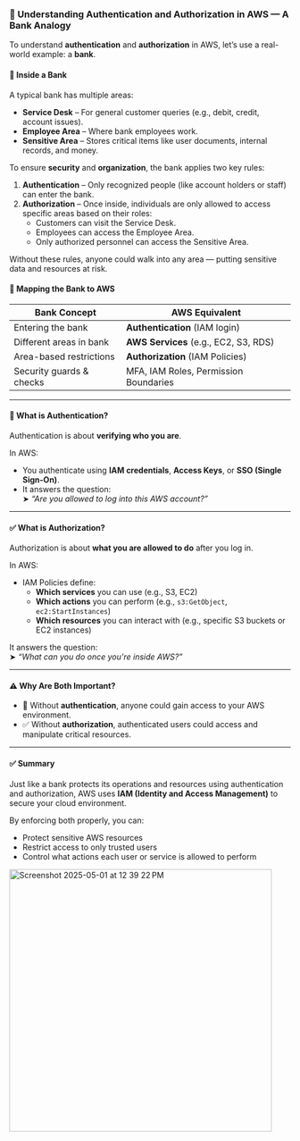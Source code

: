 
### 🔐 Understanding Authentication and Authorization in AWS — A Bank Analogy

To understand **authentication** and **authorization** in AWS, let’s use a real-world example: a **bank**.

#### 🏦 Inside a Bank

A typical bank has multiple areas:
- **Service Desk** – For general customer queries (e.g., debit, credit, account issues).
- **Employee Area** – Where bank employees work.
- **Sensitive Area** – Stores critical items like user documents, internal records, and money.

To ensure **security** and **organization**, the bank applies two key rules:

1. **Authentication** – Only recognized people (like account holders or staff) can enter the bank.
2. **Authorization** – Once inside, individuals are only allowed to access specific areas based on their roles:
   - Customers can visit the Service Desk.
   - Employees can access the Employee Area.
   - Only authorized personnel can access the Sensitive Area.

Without these rules, anyone could walk into any area — putting sensitive data and resources at risk.

#### 🔁 Mapping the Bank to AWS

| Bank Concept             | AWS Equivalent                          |
|--------------------------|------------------------------------------|
| Entering the bank        | **Authentication** (IAM login)          |
| Different areas in bank  | **AWS Services** (e.g., EC2, S3, RDS)   |
| Area-based restrictions  | **Authorization** (IAM Policies)        |
| Security guards & checks | MFA, IAM Roles, Permission Boundaries   |

---

#### 🔐 What is Authentication?

Authentication is about **verifying who you are**.

In AWS:
- You authenticate using **IAM credentials**, **Access Keys**, or **SSO (Single Sign-On)**.
- It answers the question:  
  ➤ *“Are you allowed to log into this AWS account?”*

---

#### ✅ What is Authorization?

Authorization is about **what you are allowed to do** after you log in.

In AWS:
- IAM Policies define:
  - **Which services** you can use (e.g., S3, EC2)
  - **Which actions** you can perform (e.g., `s3:GetObject`, `ec2:StartInstances`)
  - **Which resources** you can interact with (e.g., specific S3 buckets or EC2 instances)

It answers the question:  
  ➤ *“What can you do once you're inside AWS?”*

---

#### ⚠️ Why Are Both Important?

- 🔐 Without **authentication**, anyone could gain access to your AWS environment.
- ✅ Without **authorization**, authenticated users could access and manipulate critical resources.

---

#### ✅ Summary

Just like a bank protects its operations and resources using authentication and authorization, AWS uses **IAM (Identity and Access Management)** to secure your cloud environment.

By enforcing both properly, you can:
- Protect sensitive AWS resources
- Restrict access to only trusted users
- Control what actions each user or service is allowed to perform



<img width="470" alt="Screenshot 2025-05-01 at 12 39 22 PM" src="https://github.com/user-attachments/assets/1fb07018-e914-4412-9a5e-6c30394d283c" />

